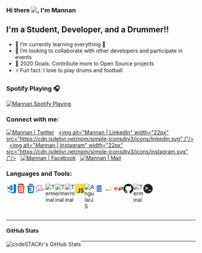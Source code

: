 ### Hi there <img src="https://raw.githubusercontent.com/micepram/micepram/master/Hi.gif" width="23px">, I'm Mannan 

## I'm a Student, Developer, and a Drummer!!

- 🌱 I’m currently learning everything 🤣
- 👯 I’m looking to collaborate with other developers and participate in events
- 🥅 2020 Goals: Contribute more to Open Source projects
- ⚡ Fun fact: I love to play drums and football

### Spotify Playing 🎧

[<img src="https://now-playing-codestackr.vercel.app/api/spotify-playing" alt="Mannan Spotify Playing" width="350" />](https://open.spotify.com/user/31w2rbtck6heottp6hho2fvvszxm)

### Connect with me:

[<img alt="Mannan | Twitter" width="22px" src="https://cdn.jsdelivr.net/npm/simple-icons@v3/icons/twitter.svg" />][twitter]
&nbsp;
[<img alt="Mannan | LinkedIn" width="22px" src="https://cdn.jsdelivr.net/npm/simple-icons@v3/icons/linkedin.svg" /"/>][linkedin]
&nbsp;
[<img alt="Mannan | Instagram" width="22px" src="https://cdn.jsdelivr.net/npm/simple-icons@v3/icons/instagram.svg" /"/>][instagram]
&nbsp;
[<img alt="Mannan | Facebook" width="22px" src="https://cdn.jsdelivr.net/npm/simple-icons@v3/icons/facebook.svg" />][facebook]
&nbsp;
[<img alt="Mannan | Mail" width="22px" src="https://cdn.jsdelivr.net/npm/simple-icons@v3/icons/gmail.svg" />][gmail]
<br />

### Languages and Tools:
<p>
<img align="left" alt="Visual Studio Code" width="26px" src="https://raw.githubusercontent.com/github/explore/80688e429a7d4ef2fca1e82350fe8e3517d3494d/topics/visual-studio-code/visual-studio-code.png" />
&nbsp;
<img align="left" alt="HTML5" width="26px" src="https://raw.githubusercontent.com/github/explore/80688e429a7d4ef2fca1e82350fe8e3517d3494d/topics/html/html.png" />
&nbsp;
<img align="left" alt="CSS3" width="26px" src="https://raw.githubusercontent.com/github/explore/80688e429a7d4ef2fca1e82350fe8e3517d3494d/topics/css/css.png" />
&nbsp;
<img align="left" alt="Sass" width="26px" src="https://raw.githubusercontent.com/github/explore/80688e429a7d4ef2fca1e82350fe8e3517d3494d/topics/sass/sass.png" />
&nbsp;
<img align="left" alt="Terminal" width="26px" src="https://img.icons8.com/dusk/64/000000/python.png" />
&nbsp;
<img align="left" alt="Terminal" width="26px" src="https://img.icons8.com/windows/32/000000/django.png" />
&nbsp;
<img align="left" alt="Terminal" width="26px" src="https://img.icons8.com/ios/50/000000/php-server.png" />
&nbsp;
<img align="left" alt="JavaScript" width="26px" src="https://raw.githubusercontent.com/github/explore/80688e429a7d4ef2fca1e82350fe8e3517d3494d/topics/javascript/javascript.png" />
&nbsp;
<img align="left" alt="AngularJS" width="26px" src="https://img.icons8.com/color/48/000000/angularjs.png" />
&nbsp;
<img align="left" alt="SQL" width="26px" src="https://raw.githubusercontent.com/github/explore/80688e429a7d4ef2fca1e82350fe8e3517d3494d/topics/sql/sql.png" />
&nbsp;
<img align="left" alt="MySQL" width="26px" src="https://raw.githubusercontent.com/github/explore/80688e429a7d4ef2fca1e82350fe8e3517d3494d/topics/mysql/mysql.png" />
&nbsp;
<img align="left" alt="Git" width="26px" src="https://raw.githubusercontent.com/github/explore/80688e429a7d4ef2fca1e82350fe8e3517d3494d/topics/git/git.png" />
&nbsp;
<img align="left" alt="GitHub" width="26px" src="https://raw.githubusercontent.com/github/explore/78df643247d429f6cc873026c0622819ad797942/topics/github/github.png" />
&nbsp;
<img align="left" alt="Terminal" width="26px" src="https://img.icons8.com/dusk/64/000000/linux.png" />
&nbsp;
<img align="left" alt="Terminal" width="26px" src="https://raw.githubusercontent.com/github/explore/80688e429a7d4ef2fca1e82350fe8e3517d3494d/topics/terminal/terminal.png" />
&nbsp;
</p>
<br />
<br />

---

#### GitHub Stats

  <img align="left" alt="codeSTACKr's GitHub Stats" src="https://github-readme-stats.codestackr.vercel.app/api?username=Mannan-Goyal&show_icons=true&hide_border=true" />

---

[twitter]: https://twitter.com/GoyalMannan
[instagram]: https://instagram.com/mannan_goyal
[linkedin]: https://www.linkedin.com/in/mannan-goyal-1235751bb/
[facebook]: facebook.com/mannan.goyal.5
[gmail]: mailto:mannangoyal15@gmail.com

